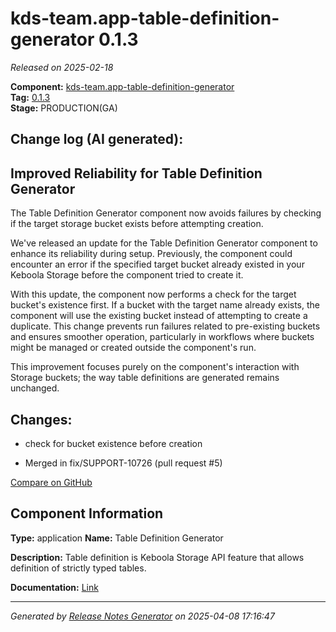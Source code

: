#  kds-team.app-table-definition-generator 0.1.3

_Released on 2025-02-18_

**Component:** [kds-team.app-table-definition-generator](https://github.com/keboola/component-table-definition-generator)  
**Tag:** [0.1.3](https://github.com/keboola/component-table-definition-generator/releases/tag/0.1.3)  
**Stage:** PRODUCTION(GA)


## Change log (AI generated):
## Improved Reliability for Table Definition Generator
The Table Definition Generator component now avoids failures by checking if the target storage bucket exists before attempting creation.

We've released an update for the Table Definition Generator component to enhance its reliability during setup. Previously, the component could encounter an error if the specified target bucket already existed in your Keboola Storage before the component tried to create it.

With this update, the component now performs a check for the target bucket's existence first. If a bucket with the target name already exists, the component will use the existing bucket instead of attempting to create a duplicate. This change prevents run failures related to pre-existing buckets and ensures smoother operation, particularly in workflows where buckets might be managed or created outside the component's run.

This improvement focuses purely on the component's interaction with Storage buckets; the way table definitions are generated remains unchanged.



## Changes:



- check for bucket existence before creation 




- Merged in fix/SUPPORT-10726 (pull request #5) 



[Compare on GitHub](https://github.com/keboola/component-table-definition-generator/compare/0.1.2...0.1.3)



## Component Information
**Type:** application
**Name:** Table Definition Generator

**Description:** Table definition is Keboola Storage API feature that allows definition of strictly typed tables.


**Documentation:** [Link](https://github.com/keboola/component-table-definition-generator/blob/main/README.md)



---
_Generated by [Release Notes Generator](https://github.com/keboola/release-notes-generator)
on 2025-04-08 17:16:47_